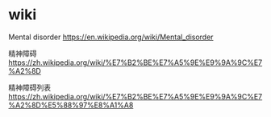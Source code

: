 
# wiki

Mental disorder https://en.wikipedia.org/wiki/Mental_disorder

精神障碍 https://zh.wikipedia.org/wiki/%E7%B2%BE%E7%A5%9E%E9%9A%9C%E7%A2%8D

精神障碍列表 https://zh.wikipedia.org/wiki/%E7%B2%BE%E7%A5%9E%E9%9A%9C%E7%A2%8D%E5%88%97%E8%A1%A8
